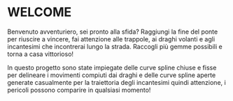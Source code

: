 # WELCOME

Benvenuto avventuriero, sei pronto alla sfida? Raggiungi la fine del ponte per riuscire a vincere, fai attenzione alle trappole, ai draghi volanti e agli incantesimi che incontrerai lungo la strada. Raccogli più gemme possibili e torna a casa vittorioso!

In questo progetto sono state impiegate delle curve spline chiuse e fisse per delineare i movimenti compiuti dai draghi e delle curve spline aperte generate casualmente per la traiettoria degli incantesimi quindi attenzione, i pericoli possono comparire in qualsiasi momento!
